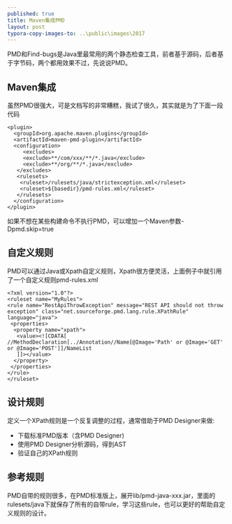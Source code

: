 ```yaml
---
published: true
title: Maven集成PMD
layout: post
typora-copy-images-to: ..\public\images\2017
---
```



PMD和Find-bugs是Java里最常用的两个静态检查工具，前者基于源码，后者基于字节码，两个都用效果不过，先说说PMD。

## Maven集成

虽然PMD很强大，可是文档写的非常糟糕，我试了很久，其实就是为了下面一段代码

```
<plugin>
  <groupId>org.apache.maven.plugins</groupId>
  <artifactId>maven-pmd-plugin</artifactId>
  <configuration>
     <excludes>
     <exclude>**/com/xxx/**/*.java</exclude>
     <exclude>**/org/**/*.java</exclude>
   </excludes>
   <rulesets>
    <ruleset>/rulesets/java/strictexception.xml</ruleset>
    <ruleset>${basedir}/pmd-rules.xml</ruleset>
   </rulesets>                    
  </configuration>
</plugin>
```

如果不想在某些构建命令不执行PMD，可以增加一个Maven参数-Dpmd.skip=true

## 自定义规则

PMD可以通过Java或Xpath自定义规则，Xpath很方便灵活，上面例子中就引用了一个自定义规则pmd-rules.xml

```
<?xml version="1.0"?>
<ruleset name="MyRules">
<rule name="RestApiThrowException" message="REST API should not throw exception" class="net.sourceforge.pmd.lang.rule.XPathRule" language="java">
 <properties>
  <property name="xpath">
   <value><![CDATA[
//MethodDeclaration[../Annotation//Name[@Image='Path' or @Image='GET' or @Image='POST']]/NameList
   ]]></value>
  </property>
 </properties>
</rule>
</ruleset>
```

## 设计规则

定义一个XPath规则是一个反复调整的过程，通常借助于PMD Designer来做:

* 下载标准PMD版本（含PMD Designer)
* 使用PMD Designer分析源码，得到AST
* 验证自己的XPath规则

## 参考规则

PMD自带的规则很多，在PMD标准版上，展开lib/pmd-java-xxx.jar，里面的rulesets/java下就保存了所有的自带rule，学习这些rule，也可以更好的帮助自定义规则的设计。
